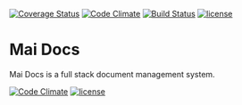 [![Coverage Status](https://coveralls.io/repos/github/andela-milesanmi/mai-docs/badge.svg?branch=develop)](https://coveralls.io/github/andela-milesanmi/mai-docs?branch=master)
[![Code Climate](https://codeclimate.com/github/andela-milesanmi/mai-docs/badges/gpa.svg)](https://codeclimate.com/github/andela-milesanmi/mai-docs/)
[![Build Status](https://travis-ci.org/andela-milesanmi/mai-docs.svg?branch=master)](https://travis-ci.org/andela-milesanmi/mai-docs)
[![license](https://img.shields.io/github/license/mashape/apistatus.svg)]()

# Mai Docs
Mai Docs is a full stack document management system.


[![Code Climate](https://codeclimate.com/github/andela-milesanmi/mai-headlines/badges/gpa.svg)](https://codeclimate.com/github/andela-milesanmi/mai-headlines)
[![license](https://img.shields.io/github/license/mashape/apistatus.svg)]()